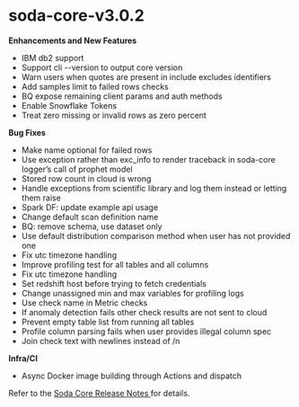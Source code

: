 # soda-core-v3.0.2

**Enhancements and New Features**

* IBM db2 support
* Support cli --version to output core version
* Warn users when quotes are present in include excludes identifiers
* Add samples limit to failed rows checks
* BQ expose remaining client params and auth methods
* Enable Snowflake Tokens
* Treat zero missing or invalid rows as zero percent

**Bug Fixes**

* Make name optional for failed rows
* Use exception rather than exc\_info to render traceback in soda-core logger’s call of prophet model
* Stored row count in cloud is wrong
* Handle exceptions from scientific library and log them instead or letting them raise
* Spark DF: update example api usage
* Change default scan definition name
* BQ: remove schema, use dataset only
* Use default distribution comparison method when user has not provided one
* Fix utc timezone handling
* Improve profiling test for all tables and all columns
* Fix utc timezone handling
* Set redshift host before trying to fetch credentials
* Change unassigned min and max variables for profiling logs
* Use check name in Metric checks
* If anomaly detection fails other check results are not sent to cloud
* Prevent empty table list from running all tables
* Profile column parsing fails when user provides illegal column spec
* Join check text with newlines instead of /n

**Infra/CI**

* Async Docker image building through Actions and dispatch

Refer to the [Soda Core Release Notes ](https://github.com/sodadata/soda-core/releases)for details.
